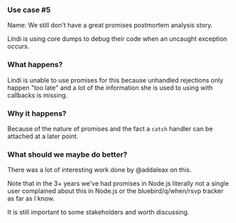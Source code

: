 ### Use case #5

Name: We still don't have a great promises postmortem analysis story.

Lindi is using core dumps to debug their code when an uncaught exception occurs.


### What happens?

Lindi is unable to use promises for this because unhandled rejections only happen "too late" and a lot of the information she is used to using with callbacks is missing.

### Why it happens?

Because of the nature of promises and the fact a `catch` handler can be attached at a later point.

### What should we maybe do better?

There was a lot of interesting work done by @addaleax on this.

Note that in the 3+ years we've had promises in Node.js literally not a single user complained about this in Node.js or the bluebird/q/when/rsvp tracker as far as I know. 

It is still important to some stakeholders and worth discussing.
  
